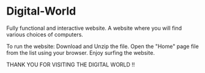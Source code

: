# Digital-World
Fully functional and interactive website.
A website where you will find various choices of computers.

To run the website:
Download and Unzip the file.
Open the "Home" page file from the list using your browser.
Enjoy surfing the website.

THANK YOU FOR VISITING THE DIGITAL WORLD !!
